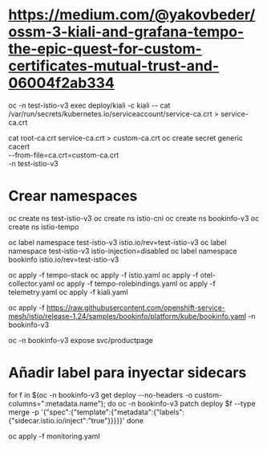 # https://medium.com/@yakovbeder/ossm-3-kiali-and-grafana-tempo-the-epic-quest-for-custom-certificates-mutual-trust-and-06004f2ab334

oc -n test-istio-v3 exec deploy/kiali -c kiali -- cat /var/run/secrets/kubernetes.io/serviceaccount/service-ca.crt > service-ca.crt

cat root-ca.crt service-ca.crt > custom-ca.crt
oc create secret generic cacert \
  --from-file=ca.crt=custom-ca.crt \
  -n test-istio-v3


# Crear namespaces
oc create ns test-istio-v3
oc create ns istio-cni
oc create ns bookinfo-v3
oc create ns istio-tempo

oc label namespace test-istio-v3 istio.io/rev=test-istio-v3
oc label namespace test-istio-v3 istio-injection=disabled
oc label namespace bookinfo istio.io/rev=test-istio-v3

oc apply -f tempo-stack
oc apply -f istio.yaml
oc apply -f otel-collector.yaml
oc apply -f tempo-rolebindings.yaml
oc apply -f telemetry.yaml
oc apply -f kiali.yaml

oc apply -f https://raw.githubusercontent.com/openshift-service-mesh/istio/release-1.24/samples/bookinfo/platform/kube/bookinfo.yaml -n bookinfo-v3

oc -n bookinfo-v3 expose svc/productpage

# Añadir label para inyectar sidecars
for f in $(oc -n bookinfo-v3 get deploy --no-headers -o custom-columns=":metadata.name"); 
do 
    oc -n bookinfo-v3 patch deploy $f --type merge -p '{"spec":{"template":{"metadata":{"labels":{"sidecar.istio.io/inject":"true"}}}}}'
done


oc apply -f monitoring.yaml
